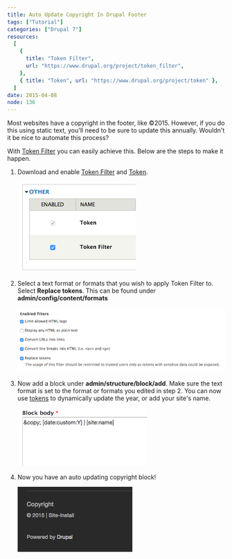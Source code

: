 ```yaml
---
title: Auto Update Copyright In Drupal Footer
tags: ["Tutorial"]
categories: ["Drupal 7"]
resources:
  [
    {
      title: "Token Filter",
      url: "https://www.drupal.org/project/token_filter",
    },
    { title: "Token", url: "https://www.drupal.org/project/token" },
  ]
date: 2015-04-08
node: 136
---
```


Most websites have a copyright in the footer, like ©2015. However, if you do this using static text, you'll need to be sure to update this annually. Wouldn't it be nice to automate this process?

With [Token Filter](https://www.drupal.org/project/token_filter) you can easily achieve this. Below are the steps to make it happen.

1. Download and enable [Token Filter](https://www.drupal.org/project/token_filter) and [Token](https://www.drupal.org/project/token).

   ![](/assets/images/posts/auto-update-copyright-drupal-footer/Screen-Shot-2015-04-08-at-8.26.58-PM.png)

2. Select a text format or formats that you wish to apply Token Filter to. Select **Replace tokens**. This can be found under **admin/config/content/formats**

   ![](/assets/images/posts/auto-update-copyright-drupal-footer/Screen-Shot-2015-04-08-at-8.27.22-PM.png)

3. Now add a block under **admin/structure/block/add**. Make sure the text format is set to the format or formats you edited in step 2. You can now use [tokens](https://www.drupal.org/node/390482) to dynamically update the year, or add your site's name.

   ![](/assets/images/posts/auto-update-copyright-drupal-footer/Screen-20Shot-202015-04-08-20at-208.00.18-20PM.png)

4. Now you have an auto updating copyright block!

   ![](/assets/images/posts/auto-update-copyright-drupal-footer/Screen-Shot-2015-04-08-at-8.27.42-PM.png)
